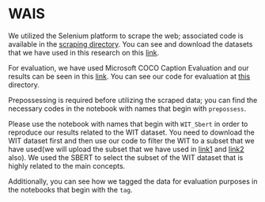# WAIS
We utilized the Selenium platform to scrape the web; associated code is available in the [scraping directory](https://github.com/AI-EnabledSoftwareEngineering-AISE/WAIS/tree/main/scraping).
You can see and download the datasets that we have used in this research on this [link](https://drive.google.com/drive/folders/1YQcWzc5ONqhC-cpzrsl1xsvGM0X8NmWh?usp=sharing).

For evaluation, we have used Microsoft COCO Caption Evaluation and our results can be seen in this [link](https://drive.google.com/drive/folders/1-6RGr6JJDBLWtHAkV7UQaGLt5GhVGZQZ?usp=sharing). You can see our code for evaluation at [this](https://github.com/AI-EnabledSoftwareEngineering-AISE/WAIS/tree/main/eval) directory.

Prepossessing is required before utilizing the scraped data; you can find the necessary codes in the notebook with names that begin with `prepossess`.

Please use the notebook with names that begin with `WIT_Sbert` in order to reproduce our results related to the WIT dataset. You need to download the WIT dataset first and then use our code to filter the WIT to a subset that we have used(we will upload the subset that we have used in [link1](https://drive.google.com/drive/folders/13hBZxXmxd73ZEkbFphK1QLbJUHU_AS5a?usp=sharing) and [link2](https://drive.google.com/drive/folders/1uKI6c9fK6eFAvxd1awKcCDchUJgEI00d?usp=sharing) also). We used the SBERT to select the subset of the WIT dataset that is highly related to the main concepts.

Additionally, you can see how we tagged the data for evaluation purposes in the notebooks that begin with the `tag`.
